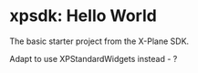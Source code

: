 # xpsdk: Hello World

The basic starter project from the X-Plane SDK.

Adapt to use XPStandardWidgets instead - ?
